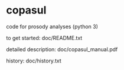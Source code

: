 # copasul
code for prosody analyses (python 3)

to get started:
doc/README.txt

detailed description:
doc/copasul_manual.pdf

history:
doc/history.txt
